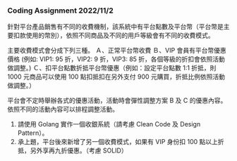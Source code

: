 ### Coding Assignment 2022/11/2

針對平台產品銷售有不同的收費機制，該系統中有平台點數及平台幣（平台幣是主要扣款使用的幣別），依照不同商品及不同的用戶等級會有不同的收費模式。

主要收費模式會分成下列三種。
Ａ、正常平台幣收費
Ｂ、VIP 會員有平台幣優惠價格 (例如: VIP1: 95 折，VIP2: 9 折，VIP3: 85 折，各個等級的折扣會依照活動做調整。)
Ｃ、扣平台點數折抵平台幣優惠（例如：設定平台點數 1:1 折抵，則 1000 元商品可以使用 100 點扣抵扣在另外支付 900 元購買，折抵比例依照活動做調整。）

平台會不定時舉辦各式的優惠活動，活動時會彈性調整方案 B 及 C 的優惠內容。依照不同的活動內容可以排程調整活動。

1. 請使用 Golang 實作一個收銀系統（請考慮 Clean Code 及 Design Pattern）。
2. 承上題，平台後來新增了另一個收費模式，如果有 VIP 身份扣 100 點以上折抵，另外享再九折優惠。（考慮 SOLID）
